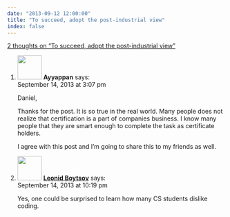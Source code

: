 ```yaml
---
date: "2013-09-12 12:00:00"
title: "To succeed, adopt the post-industrial view"
index: false
---
```


[2 thoughts on &ldquo;To succeed, adopt the post-industrial view&rdquo;](/lemire/blog/2013/09-12-post-industrial-view)

<ol class="comment-list">
<li id="comment-93284" class="comment even thread-even depth-1">
<div class="comment-author vcard">
<img alt src="https://secure.gravatar.com/avatar/e0b63be776ce8b2e674ad5fd7ce45536?s=56&#038;d=mm&#038;r=g" srcset="https://secure.gravatar.com/avatar/e0b63be776ce8b2e674ad5fd7ce45536?s=112&#038;d=mm&#038;r=g 2x" class="avatar avatar-56 photo" height="56" width="56" decoding="async" /> <b class="fn">Ayyappan</b> <span class="says">says:</span> </div>
<div class="comment-metadata"><time datetime="2013-09-14T15:07:52+00:00">September 14, 2013 at 3:07 pm</time></a> </div>
<div class="comment-content">
<p>Daniel,</p>
<p>Thanks for the post. It is so true in the real world. Many people does not realize that certification is a part of companies business. I know many people that they are smart enough to complete the task as certificate holders. </p>
<p>I agree with this post and I&rsquo;m going to share this to my friends as well.</p>
</div>
</li>
<li id="comment-93312" class="comment odd alt thread-odd thread-alt depth-1">
<div class="comment-author vcard">
<img alt src="https://secure.gravatar.com/avatar/cdbd04afdb5401d1cbbd390416f3c1e3?s=56&#038;d=mm&#038;r=g" srcset="https://secure.gravatar.com/avatar/cdbd04afdb5401d1cbbd390416f3c1e3?s=112&#038;d=mm&#038;r=g 2x" class="avatar avatar-56 photo" height="56" width="56" decoding="async" /> <b class="fn"><a href="http://searchivarius.org/about" class="url" rel="ugc external nofollow">Leonid Boytsov</a></b> <span class="says">says:</span> </div>
<div class="comment-metadata"><time datetime="2013-09-14T22:19:21+00:00">September 14, 2013 at 10:19 pm</time></a> </div>
<div class="comment-content">
<p>Yes, one could be surprised to learn how many CS students dislike coding.</p>
</div>
</li>
</ol>
